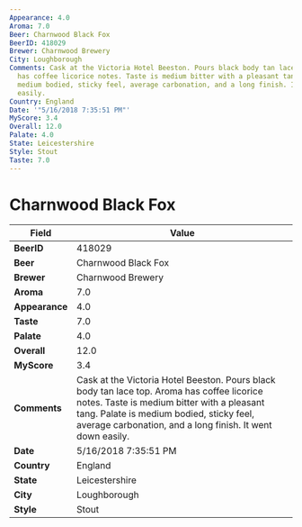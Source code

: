 ```yaml
---
Appearance: 4.0
Aroma: 7.0
Beer: Charnwood Black Fox
BeerID: 418029
Brewer: Charnwood Brewery
City: Loughborough
Comments: Cask at the Victoria Hotel Beeston. Pours black body tan lace top. Aroma
  has coffee licorice notes. Taste is medium bitter with a pleasant tang. Palate is
  medium bodied, sticky feel, average carbonation, and a long finish. It went down
  easily.
Country: England
Date: '"5/16/2018 7:35:51 PM"'
MyScore: 3.4
Overall: 12.0
Palate: 4.0
State: Leicestershire
Style: Stout
Taste: 7.0
---
```


# Charnwood Black Fox

| Field         | Value |
|---------------|-------|
| **BeerID** | 418029 |
| **Beer** | Charnwood Black Fox |
| **Brewer** | Charnwood Brewery |
| **Aroma** | 7.0 |
| **Appearance** | 4.0 |
| **Taste** | 7.0 |
| **Palate** | 4.0 |
| **Overall** | 12.0 |
| **MyScore** | 3.4 |
| **Comments** | Cask at the Victoria Hotel Beeston. Pours black body tan lace top. Aroma has coffee licorice notes. Taste is medium bitter with a pleasant tang. Palate is medium bodied, sticky feel, average carbonation, and a long finish. It went down easily. |
| **Date** | 5/16/2018 7:35:51 PM |
| **Country** | England |
| **State** | Leicestershire |
| **City** | Loughborough |
| **Style** | Stout |
